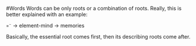 #Words
Words can be only roots or a combination of roots. Really, this is better explained with an example:

`¤¨` → element-mind → memories

Basically, the essential root comes first, then its describing roots come after.
